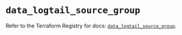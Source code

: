 # `data_logtail_source_group`

Refer to the Terraform Registry for docs: [`data_logtail_source_group`](https://registry.terraform.io/providers/betterstackhq/logtail/0.6.4/docs/data-sources/source_group).
